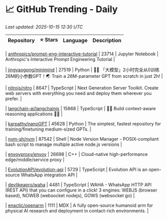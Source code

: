 # 📈 GitHub Trending - Daily

_Last updated: 2025-10-15 12:30 UTC_

| Repository | ⭐ Stars | Language | Description |
|------------|--------:|----------|-------------|

| [anthropics/prompt-eng-interactive-tutorial](https://github.com/anthropics/prompt-eng-interactive-tutorial) | 23714 | Jupyter Notebook | Anthropic's Interactive Prompt Engineering Tutorial |

| [jingyaogong/minimind](https://github.com/jingyaogong/minimind) | 27519 | Python | 🚀🚀 「大模型」2小时完全从0训练26M的小参数GPT！🌏 Train a 26M-parameter GPT from scratch in just 2h! |

| [nitrojs/nitro](https://github.com/nitrojs/nitro) | 8647 | TypeScript | Next Generation Server Toolkit. Create web servers with everything you need and deploy them wherever you prefer. |

| [langchain-ai/langchainjs](https://github.com/langchain-ai/langchainjs) | 15868 | TypeScript | 🦜🔗 Build context-aware reasoning applications 🦜🔗 |

| [karpathy/nanoGPT](https://github.com/karpathy/nanoGPT) | 45628 | Python | The simplest, fastest repository for training/finetuning medium-sized GPTs. |

| [nvm-sh/nvm](https://github.com/nvm-sh/nvm) | 87542 | Shell | Node Version Manager - POSIX-compliant bash script to manage multiple active node.js versions |

| [envoyproxy/envoy](https://github.com/envoyproxy/envoy) | 26698 | C++ | Cloud-native high-performance edge/middle/service proxy |

| [EvolutionAPI/evolution-api](https://github.com/EvolutionAPI/evolution-api) | 5729 | TypeScript | Evolution API is an open-source WhatsApp integration API |

| [devlikeapro/waha](https://github.com/devlikeapro/waha) | 4481 | TypeScript | WAHA - WhatsApp HTTP API (REST API) that you can configure in a click! 3 engines: WEBJS (browser based), NOWEB (websocket nodejs), GOWS (websocket go) |

| [enactic/openarm](https://github.com/enactic/openarm) | 1111 | MDX | A fully open-source humanoid arm for physical AI research and deployment in contact-rich environments. |

